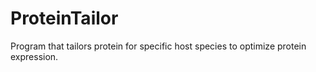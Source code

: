 # ProteinTailor
Program that tailors protein for specific host species to optimize protein expression.
